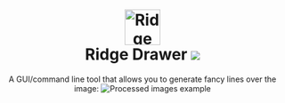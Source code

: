 <h1 align="center">
  <img src="https://raw.githubusercontent.com/duschno/RidgeDrawerDocs/main/icon.png" alt="Ridge Drawer logo" height="64">
  <br/>
  Ridge Drawer
  <a href="https://github.com/duschno/RidgeDrawer/actions/workflows/main.yml"><img src="https://github.com/duschno/RidgeDrawer/actions/workflows/main.yml/badge.svg?branch=master&event=push"></a>
</h1>
<p align="center">
  A GUI/command line tool that allows you to generate fancy lines over the image:
  <img src="https://raw.githubusercontent.com/duschno/RidgeDrawerDocs/main/example.png" alt="Processed images example">
</p>
